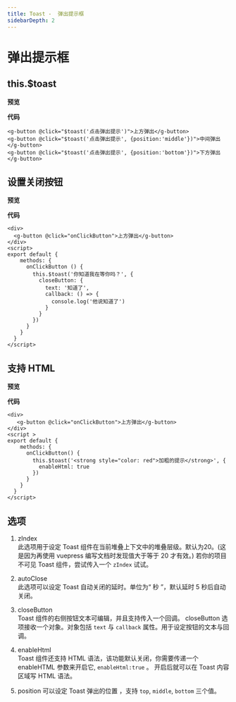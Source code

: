 ```yaml
---
title: Toast -  弹出提示框
sidebarDepth: 2
---
```


# 弹出提示框

<h2>this.$toast</h2>

**预览**

<ClientOnly>
    <toast-demos></toast-demos>
</ClientOnly>

**代码**

```vue
<g-button @click="$toast('点击弹出提示')">上方弹出</g-button>
<g-button @click="$toast('点击弹出提示', {position:'middle'})">中间弹出</g-button>
<g-button @click="$toast('点击弹出提示', {position:'bottom'})">下方弹出</g-button>
```

<h2>设置关闭按钮</h2>

**预览**

<ClientOnly>
    <toast-demos2></toast-demos2>
</ClientOnly>

**代码**
```vue
<div>
  <g-button @click="onClickButton">上方弹出</g-button>
</div>
<script>
export default {
    methods: {
      onClickButton () {
        this.$toast('你知道我在等你吗？', {
          closeButton: {
            text: '知道了',
            callback: () => {
              console.log('他说知道了')
            }
          }
        })
      }
    }
  }
</script>

```

<h2>支持 HTML</h2>

**预览**

<ClientOnly>
    <toast-demos3></toast-demos3>
</ClientOnly>

**代码**
```vue
<div>
   <g-button @click="onClickButton">上方弹出</g-button>
</div>
<script >
export default {
    methods: {
      onClickButton() {
        this.$toast('<strong style="color: red">加粗的提示</strong>', {
          enableHtml: true
        })
      }
    }
  }
</script>
```
<h2>选项</h2>

1. zIndex <br>
此选项用于设定 Toast 组件在当前堆叠上下文中的堆叠层级。默认为20。(这是因为再使用 vuepress 编写文档时发现值大于等于 20 才有效。)
若你的项目不可见 Toast 组件，尝试传入一个 `zIndex` 试试。

2. autoClose <br>
此选项可以设定 Toast 自动关闭的延时。单位为“ 秒 ”，默认延时 5 秒后自动关闭。

3. closeButton <br>
Toast 组件的右侧按钮文本可编辑，并且支持传入一个回调。 closeButton 选项接收一个对象。对象包括 `text` 与 `callback` 属性。用于设定按钮的文本与回调。

4. enableHtml<br>
Toast 组件还支持 HTML 语法，该功能默认关闭，你需要传递一个 enableHTML 参数来开启它, `enableHtml:true` 。 开启后就可以在 Toast 内容区域写 HTML 语法。

5. position
   可以设定 Toast 弹出的位置 ，支持 `top`, `middle`, `bottom` 三个值。